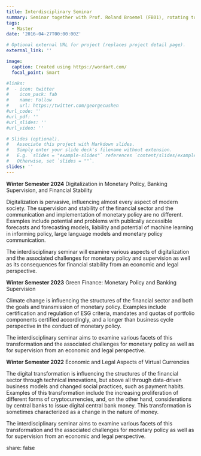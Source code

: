 ```yaml
---
title: Interdisciplinary Seminar
summary: Seminar together with Prof. Roland Broemel (FB01), rotating topics in Monetary Policy and Banking Supervision
tags:
  - Master
date: '2016-04-27T00:00:00Z'

# Optional external URL for project (replaces project detail page).
external_link: ''

image:
  caption: Created using https://wordart.com/
  focal_point: Smart

#links:
#  - icon: twitter
#    icon_pack: fab
#    name: Follow
#    url: https://twitter.com/georgecushen
#url_code: ''
#url_pdf: ''
#url_slides: ''
#url_video: ''

# Slides (optional).
#   Associate this project with Markdown slides.
#   Simply enter your slide deck's filename without extension.
#   E.g. `slides = "example-slides"` references `content/slides/example-slides.md`.
#   Otherwise, set `slides = ""`.
slides: ''
---
```


<b>Winter Semester 2024</b>
Digitalization in Monetary Policy, Banking Supervision, and Financial Stability

Digitalization is pervasive, influencing almost every aspect of modern society. The supervision and stability of the financial sector and the communication and implementation of monetary policy are no different. Examples include potential and problems with publically accessible forecasts and forecasting models, liability and potential of machine learning in informing policy, large language models and monetary policy communication.

The interdisciplinary seminar will examine various aspects of digitalization and the associated challenges for monetary policy and supervision as well as its consequences for financial stability from an economic and legal perspective.

<b>Winter Semester 2023</b>
Green Finance: Monetary Policy and Banking Supervision

Climate change is influencing the structures of the financial sector and both the goals and transmission of monetary policy. Examples include certification and regulation of ESG criteria, mandates and quotas of portfolio components certified accordingly, and a longer than business cycle perspective in the conduct of monetary policy.

The interdisciplinary seminar aims to examine various facets of this transformation and the associated challenges for monetary policy as well as for supervision from an economic and legal perspective.

<b>Winter Semester 2022</b>
Economic and Legal Aspects of Virtual Currencies 

The digital transformation is influencing the structures of the financial sector through technical innovations, but above all through data-driven business models and changed social practices, such as payment habits. Examples of this transformation include the increasing proliferation of different forms of cryptocurrencies, and, on the other hand, considerations by central banks to issue digital central bank money. This transformation is sometimes characterized as a change in the nature of money. 

The interdisciplinary seminar aims to examine various facets of this transformation and the associated challenges for monetary policy as well as for supervision from an economic and legal perspective. 

share: false